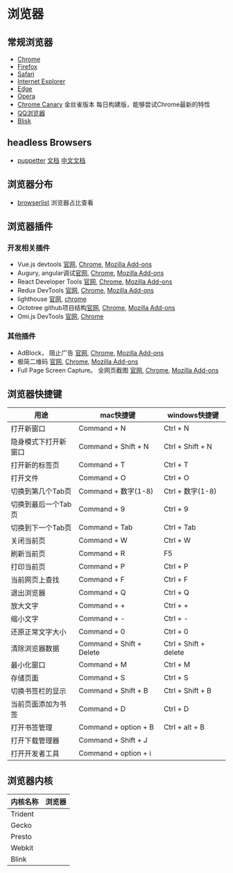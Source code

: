 # 浏览器

## 常规浏览器

* [Chrome](https://www.google.cn/chrome/)
* [Firefox](http://www.firefox.com.cn/)
* [Safari](https://www.apple.com/cn/safari/)
* [Internet Explorer](https://support.microsoft.com/zh-cn/help/17621/internet-explorer-downloads)
* [Edge](https://www.microsoft.com/zh-cn/windows/microsoft-edge)
* [Opera](https://www.opera.com/zh-cn)
* [Chrome Canary](https://www.google.cn/intl/zh-CN/chrome/canary/) 金丝雀版本 每日构建版，能够尝试Chrome最新的特性
* [QQ浏览器](https://browser.qq.com/mac/)
* [Blisk](https://blisk.io/)

## headless Browsers

* [puppetter](https://github.com/GoogleChrome/puppeteer) [文档](https://pptr.dev/) [中文文档](https://zhaoqize.github.io/puppeteer-api-zh_CN/#/)
  
## 浏览器分布

* [browserlist](https://browserl.ist/) 浏览器占比查看

## 浏览器插件

### 开发相关插件

* Vue.js devtools [官网](https://github.com/vuejs/vue-devtools), [Chrome](https://chrome.google.com/webstore/detail/vuejs-devtools/nhdogjmejiglipccpnnnanhbledajbpd), [Mozilla Add-ons](https://addons.mozilla.org/en-US/firefox/addon/vue-js-devtools/)
* Augury, angular调试[官网](https://augury.rangle.io/), [Chrome](https://chrome.google.com/webstore/detail/augury/elgalmkoelokbchhkhacckoklkejnhcd), [Mozilla Add-ons](https://addons.mozilla.org/en-US/firefox/addon/angular-augury)
* React Developer Tools [官网](https://github.com/facebook/react-devtools), [Chrome](https://chrome.google.com/webstore/detail/react-developer-tools/fmkadmapgofadopljbjfkapdkoienihi), [Mozilla Add-ons](https://addons.mozilla.org/firefox/addon/react-devtools/)
* Redux DevTools [官网](https://github.com/zalmoxisus/redux-devtools-extension), [Chrome](https://chrome.google.com/webstore/detail/redux-devtools/lmhkpmbekcpmknklioeibfkpmmfibljd), [Mozilla Add-ons](https://addons.mozilla.org/en-US/firefox/addon/reduxdevtools/)
* lighthouse [官网](https://github.com/GoogleChrome/lighthouse), [chrome](https://developers.google.com/web/tools/lighthouse/)
* Octotree github项目结构[官网](https://github.com/ovity/octotree), [Chrome](https://chrome.google.com/webstore/detail/octotree/bkhaagjahfmjljalopjnoealnfndnagc), [Mozilla Add-ons](https://addons.mozilla.org/en-US/firefox/addon/octotree/)
* Omi.js DevTools [官网](https://github.com/f/omi-devtools), [Chrome](https://chrome.google.com/webstore/detail/omijs-devtools/pjgglfliglbhpcpalbpeloghnbceocmd)

### 其他插件

* AdBlock， 阻止广告 [官网](), [Chrome](), [Mozilla Add-ons]()
* 极简二维码 [官网](), [Chrome](), [Mozilla Add-ons]()
* Full Page Screen Capture。 全网页截图 [官网](), [Chrome](), [Mozilla Add-ons]()

## 浏览器快捷键

用途 | mac快捷键 | windows快捷键
---|--- | ---
打开新窗口| Command + N | Ctrl + N
隐身模式下打开新窗口| Command + Shift + N | Ctrl + Shift + N
打开新的标签页| Command + T | Ctrl + T
打开文件 | Command + O | Ctrl + O
切换到第几个Tab页 | Command + 数字(1-8)| Ctrl + 数字(1-8)
切换到最后一个Tab页 | Command + 9 | Ctrl + 9
切换到下一个Tab页| Command + Tab | Ctrl + Tab
关闭当前页 | Command + W | Ctrl + W
刷新当前页 | Command + R | F5
打印当前页 | Command + P | Ctrl + P
当前网页上查找 | Command + F | Ctrl + F
退出浏览器 | Command + Q | Ctrl + Q
放大文字 | Command + + | Ctrl + +
缩小文字 | Command + - | Ctrl + -
还原正常文字大小 | Command + 0 | Ctrl + 0
清除浏览器数据 | Command + Shift + Delete | Ctrl + Shift + delete
最小化窗口 | Command + M | Ctrl + M
存储页面 | Command + S | Ctrl + S
切换书签栏的显示| Command + Shift + B | Ctrl + Shift + B
当前页面添加为书签| Command + D | Ctrl + D
打开书签管理 | Command + option + B | Ctrl + alt + B
打开下载管理器 | Command + Shift + J |
打开开发者工具 | Command + option + i |

## 浏览器内核

内核名称 | 浏览器
---|---
Trident |
Gecko |
Presto |
Webkit |
Blink |
